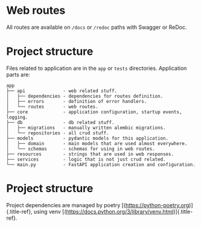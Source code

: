 Web routes
==========

All routes are available on `/docs` or `/redoc` paths with Swagger or
ReDoc.

Project structure
=================

Files related to application are in the `app` or `tests` directories.
Application parts are:

    app
    ├── api              - web related stuff.
    │   ├── dependencies - dependencies for routes definition.
    │   ├── errors       - definition of error handlers.
    │   └── routes       - web routes.
    ├── core             - application configuration, startup events, logging.
    ├── db               - db related stuff.
    │   ├── migrations   - manually written alembic migrations.
    │   └── repositories - all crud stuff.
    ├── models           - pydantic models for this application.
    │   ├── domain       - main models that are used almost everywhere.
    │   └── schemas      - schemas for using in web routes.
    ├── resources        - strings that are used in web responses.
    ├── services         - logic that is not just crud related.
    └── main.py          - FastAPI application creation and configuration.

Project structure
=================

Project dependencies are managed by poetry [(https://python-poetry.org)]{.title-ref}, using venv [(https://docs.python.org/3/library/venv.html)]{.title-ref}.
